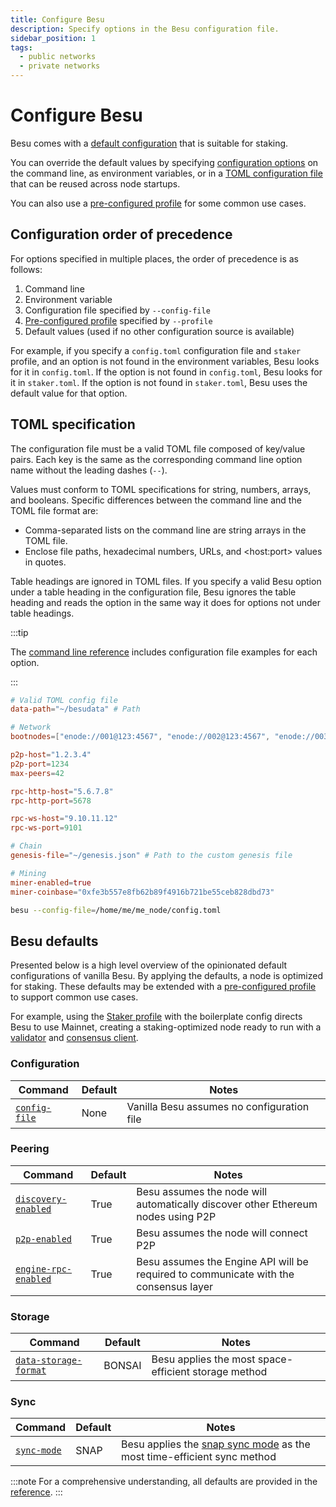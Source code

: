 ```yaml
---
title: Configure Besu
description: Specify options in the Besu configuration file.
sidebar_position: 1
tags:
  - public networks
  - private networks
---
```


# Configure Besu

Besu comes with a [default configuration](#default-configuration) that is suitable for staking.

You can override the default values by specifying [configuration options](../../reference/cli/options.md) on the command line, as environment variables, or in a [TOML configuration file](#toml-configuration-file) that can be reused across node startups.

You can also use a [pre-configured profile](profile.md) for some common use cases.

## Configuration order of precedence

For options specified in multiple places, the order of precedence is as follows:

1. Command line
2. Environment variable
3. Configuration file specified by `--config-file`
4. [Pre-configured profile](profile.md) specified by `--profile`
5. Default values (used if no other configuration source is available)

For example, if you specify a `config.toml` configuration file and `staker` profile, and an option
is not found in the environment variables, Besu looks for it in `config.toml`.
If the option is not found in `config.toml`, Besu looks for it in `staker.toml`.
If the option is not found in `staker.toml`, Besu uses the default value for that option.

## TOML specification

The configuration file must be a valid TOML file composed of key/value pairs. Each key is the same as the corresponding command line option name without the leading dashes (`--`).

Values must conform to TOML specifications for string, numbers, arrays, and booleans. Specific differences between the command line and the TOML file format are:

- Comma-separated lists on the command line are string arrays in the TOML file.
- Enclose file paths, hexadecimal numbers, URLs, and &lt;host:port> values in quotes.

Table headings are ignored in TOML files. If you specify a valid Besu option under a table heading in the configuration file, Besu ignores the table heading and reads the option in the same way it does for options not under table headings.

:::tip

The [command line reference](../../reference/cli/options.md) includes configuration file examples for each option.

:::

```toml title="Sample TOML configuration file"
# Valid TOML config file
data-path="~/besudata" # Path

# Network
bootnodes=["enode://001@123:4567", "enode://002@123:4567", "enode://003@123:4567"]

p2p-host="1.2.3.4"
p2p-port=1234
max-peers=42

rpc-http-host="5.6.7.8"
rpc-http-port=5678

rpc-ws-host="9.10.11.12"
rpc-ws-port=9101

# Chain
genesis-file="~/genesis.json" # Path to the custom genesis file

# Mining
miner-enabled=true
miner-coinbase="0xfe3b557e8fb62b89f4916b721be55ceb828dbd73"
```

```bash title="Starting Besu with a configuration file"
besu --config-file=/home/me/me_node/config.toml
```
## Besu defaults

Presented below is a high level overview of the opinionated default configurations of vanilla Besu. By applying the defaults, a node is optimized for staking. These defaults may be extended with a [pre-configured profile](profile.md) to support common use cases.

For example, using the [Staker profile](profile.md#staker-profile) with the boilerplate config directs Besu to use Mainnet, creating a staking-optimized node ready to run with a [validator](https://ethereum.org/en/developers/docs/nodes-and-clients/node-architecture/#validators) and [consensus client](https://ethereum.org/en/developers/docs/nodes-and-clients/node-architecture/#consensus-client).

### Configuration

|Command|Default|Notes|
|---------------------------|--------------------|------------------------------------------|
|[`config-file`](../../reference/cli/options.md#config-file)|None|Vanilla Besu assumes no configuration file|


### Peering

|Command|Default|Notes|
|---------------------------|--------------------|------------------------------------------|
|[`discovery-enabled`](../../reference/cli/options.md#discovery-enabled)|True|Besu assumes the node will automatically discover other Ethereum nodes using P2P|
|[`p2p-enabled`](../../reference/cli/options.md#p2p-enabled)|True|Besu assumes the node will connect P2P|
|[`engine-rpc-enabled`](../../reference/cli/options.md#engine-rpc-enabled)|True|Besu assumes the Engine API will be required to communicate with the consensus layer|


### Storage

|Command|Default|Notes|
|---------------------------|--------------------|------------------------------------------|
|[`data-storage-format`](../../reference/cli/options.md#data-storage-format)|BONSAI|Besu applies the most space-efficient storage method|

### Sync

|Command|Default|Notes|
|---------------------------|--------------------|------------------------------------------|
|[`sync-mode`](../../reference/cli/options.md#sync-mode)|SNAP|Besu applies the [snap sync mode](../../get-started/connect/sync-node.md#snap-synchronization) as the most time-efficient sync method|

:::note
For a comprehensive understanding, all defaults are provided in the [reference](../../reference/cli/options.md).
:::

